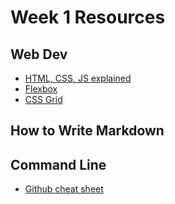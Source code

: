 # Week 1 Resources


## Web Dev

- [HTML, CSS, JS explained](https://www.youtube.com/watch?v=gT0Lh1eYk78)
- [Flexbox](https://flexboxfroggy.com/)
- [CSS Grid](https://cssgridgarden.com/)



## How to Write Markdown



## Command Line
- [Github cheat sheet](https://education.github.com/git-cheat-sheet-education.pdf)
